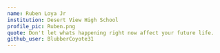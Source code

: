 ```yaml
---
name: Ruben Loya Jr
institution: Desert View High School
profile_pic: Ruben.png
quote: Don't let whats happening right now affect your future life.
github_user: BlubberCoyote31
---
```


